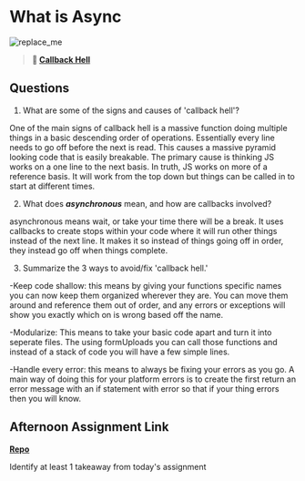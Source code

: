 # What is Async

![replace_me](https://codeworks.blob.core.windows.net/public/assets/img/illustrations/placeholder.svg)

> **📖 [Callback Hell](https://codeworksacadelmy.com/fs-student-guide/resources/wk4/01-Callbacks)**

## Questions

1. What are some of the signs and causes of 'callback hell'?

One of the main signs of callback hell is a massive function doing multiple things in a basic descending order of operations. Essentially every line needs to go off before the next is read. This causes a massive pyramid looking code that is easily breakable. The primary cause is thinking JS works on a one line to the next basis. In truth, JS works on more of a reference basis. It will work from the top down but things can be called in to start at different times. 

2. What does ***asynchronous*** mean, and how are callbacks involved?

asynchronous means wait, or take your time there will be a break. It uses callbacks to create stops within your code where it will run other things instead of the next line. It makes it so instead of things going off in order, they instead go off when things complete. 

3. Summarize the 3 ways to avoid/fix 'callback hell.'

-Keep code shallow: this means by giving your functions specific names you can now keep them organized wherever they are. You can move them around and reference them out of order, and any errors or exceptions will show you exactly which on is wrong based off the name. 

-Modularize: This means to take your basic code apart and turn it into seperate files. The using formUploads you can call those functions and instead of a stack of code you will have a few simple lines. 

-Handle every error: this means to always be fixing your errors as you go. A main way of doing this for your platform errors is to create the first return an error message with an if statement with error so that if your thing errors then you will know. 

## Afternoon Assignment Link

**[Repo](https://github.com/IsaacDuff/Trivia)**

Identify at least 1 takeaway from today's assignment
